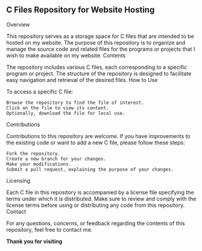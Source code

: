 ## C Files Repository for Website Hosting
Overview

This repository serves as a storage space for C files that are intended to be hosted on my website. The purpose of this repository is to organize and manage the source code and related files for the programs or projects that I wish to make available on my website.
Contents

The repository includes various C files, each corresponding to a specific program or project. The structure of the repository is designed to facilitate easy navigation and retrieval of the desired files.
How to Use

To access a specific C file:

    Browse the repository to find the file of interest.
    Click on the file to view its content.
    Optionally, download the file for local use.

Contributions

Contributions to this repository are welcome. If you have improvements to the existing code or want to add a new C file, please follow these steps:

    Fork the repository.
    Create a new branch for your changes.
    Make your modifications.
    Submit a pull request, explaining the purpose of your changes.

Licensing

Each C file in this repository is accompanied by a license file specifying the terms under which it is distributed. Make sure to review and comply with the license terms before using or distributing any code from this repository.
Contact

For any questions, concerns, or feedback regarding the contents of this repository, feel free to contact me.

**Thank you for visiting**
